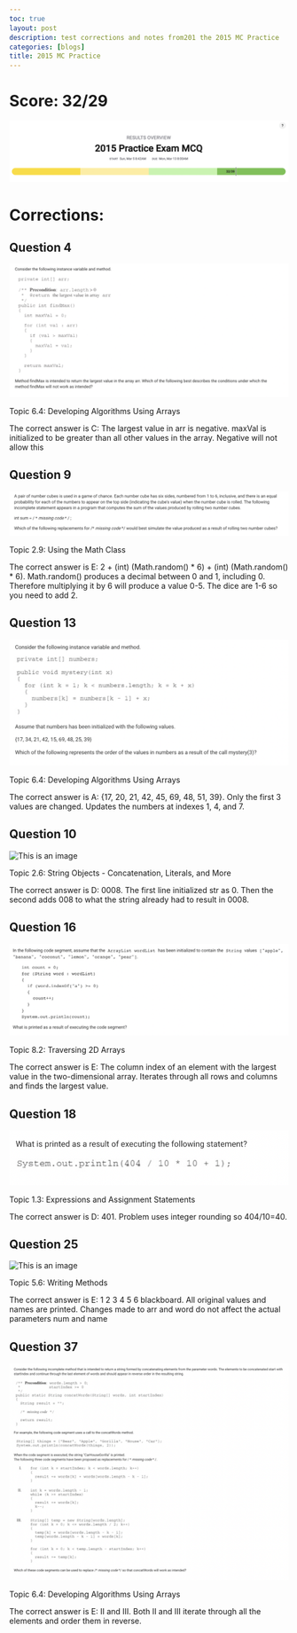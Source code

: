 ```yaml
---
toc: true
layout: post
description: test corrections and notes from201 the 2015 MC Practice
categories: [blogs]
title: 2015 MC Practice
---
```


# Score: 32/29

![This is an image](https://github.com/iriisyang/Iris-Yang/blob/master/images/2015score.png?raw=true)

# Corrections: 

## Question 4

![This is an image](https://github.com/iriisyang/Iris-Yang/blob/master/images/2015q4.png?raw=true)

Topic 6.4: Developing Algorithms Using Arrays

The correct answer is C: The largest value in arr is negative. maxVal is initialized to be greater than all other values in the array. Negative will not allow this

## Question 9

![This is an image](https://github.com/iriisyang/Iris-Yang/blob/master/images/2015q9.png?raw=true)

Topic 2.9: Using the Math Class

The correct answer is E: 2 + (int) (Math.random() * 6) + (int) (Math.random() * 6). Math.random() produces a decimal between 0 and 1, including 0. Therefore multiplying it by 6 will produce a value 0-5. The dice are 1-6 so you need to add 2.

## Question 13

![This is an image](https://github.com/iriisyang/Iris-Yang/blob/master/images/2015q13.png?raw=true)

Topic 6.4: Developing Algorithms Using Arrays

The correct answer is A: {17, 20, 21, 42, 45, 69, 48, 51, 39}. Only the first 3 values are changed. Updates the numbers at indexes 1, 4, and 7.

## Question 10

![This is an image](https://github.com/iriisyang/Iris-Yang/blob/master/images/55q10.png?raw=true)

Topic 2.6: String Objects - Concatenation, Literals, and More

The correct answer is D: 0008. The first line initialized str as 0. Then the second adds 008 to what the string already had to result in 0008.

## Question 16

![This is an image](https://github.com/iriisyang/Iris-Yang/blob/master/images/52q16.png?raw=true)

Topic 8.2: Traversing 2D Arrays

The correct answer is E: The column index of an element with the largest value in the two-dimensional array. Iterates through all rows and columns and finds the largest value.

## Question 18

![This is an image](https://github.com/iriisyang/Iris-Yang/blob/master/images/2015q18.png?raw=true)

Topic 1.3: Expressions and Assignment Statements

The correct answer is D: 401. Problem uses integer rounding so 404/10=40.

## Question 25

![This is an image](https://github.com/iriisyang/Iris-Yang/blob/master/images/2015q25.png?raw=true)

Topic 5.6: Writing Methods

The correct answer is E: 1 2 3 4 5 6 blackboard. All original values and names are printed. Changes made to arr and word do not affect the actual parameters num and name

## Question 37

![This is an image](https://github.com/iriisyang/Iris-Yang/blob/master/images/2015q37.png?raw=true)

Topic 6.4: Developing Algorithms Using Arrays

The correct answer is E: II and III. Both II and III iterate through all the elements and order them in reverse. 